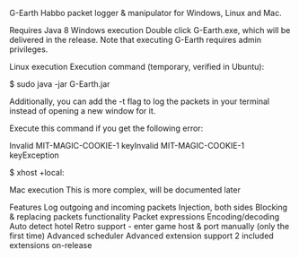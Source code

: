 G-Earth
Habbo packet logger & manipulator for Windows, Linux and Mac.

Requires Java 8
Windows execution
Double click G-Earth.exe, which will be delivered in the release. Note that executing G-Earth requires admin privileges.

Linux execution
Execution command (temporary, verified in Ubuntu):

$ sudo java -jar G-Earth.jar

Additionally, you can add the -t flag to log the packets in your terminal instead of opening a new window for it.

Execute this command if you get the following error:

Invalid MIT-MAGIC-COOKIE-1 keyInvalid MIT-MAGIC-COOKIE-1 keyException

$ xhost +local:

Mac execution
This is more complex, will be documented later

Features
Log outgoing and incoming packets
Injection, both sides
Blocking & replacing packets functionality
Packet expressions
Encoding/decoding
Auto detect hotel
Retro support - enter game host & port manually (only the first time)
Advanced scheduler
Advanced extension support
2 included extensions on-release
